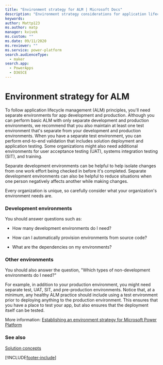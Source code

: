 ```yaml
---
title: "Environment strategy for ALM | Microsoft Docs"
description: "Environment strategy considerations for application lifecycle management (ALM) with Microsoft Power Platform."
keywords: 
author: Mattp123
ms.author: matp
manager: kvivek
ms.custom: ""
ms.date: 09/11/2020
ms.reviewer: ""
ms.service: power-platform
search.audienceType: 
  - maker
search.app: 
  - PowerApps
  - D365CE
---
```


# Environment strategy for ALM

To follow application lifecycle management (ALM) principles, you'll need separate environments for app development and production. Although you can perform basic ALM with only separate
development and production environments, we recommend that you also maintain at
least one test environment that's separate from your development and production
environments. When you have a separate test environment, you can perform
end-to-end validation that includes solution deployment and application testing.
Some organizations might also need additional environments for user acceptance testing
(UAT), systems integration testing (SIT), and training.

Separate development environments can be helpful to help isolate changes from
one work effort being checked in before it's completed. Separate development environments can also be helpful to reduce situations when one person negatively affects another while making changes.

Every organization is unique, so carefully consider
what your organization's environment needs are.

### Development environments 

You should answer questions such as:

-   How many development environments do I need?

-   How can I automatically provision environments from source code?

-   What are the dependencies on my environments?

### Other environments 

You should also answer the question, "Which types of non-development environments do I need?"

For example, in addition to your production environment, you might need separate
test, UAT, SIT, and
pre-production environments. Notice that, at a minimum, any healthy ALM practice
should include using a test environment prior to deploying anything to the production
environment. This ensures that you have a place to test your app, but also
ensures that the deployment itself can be tested. 

More information: [Establishing an environment strategy for Microsoft Power Platform](../guidance/adoption/environment-strategy.md)

### See also
[Solution concepts](solution-concepts-alm.md)


[!INCLUDE[footer-include](../includes/footer-banner.md)]